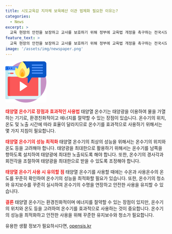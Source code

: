 ```yaml
---
title: 시도교육감 지자체 보육예산 이관 법제화 필요한 이유는?
categories:
  - News
excerpt: >
  교육 현장의 안전을 보장하고 교사를 보호하기 위해 정부에 교육법 개정을 촉구하는 전국시도교육감협의회. 이번 총회에서는 유보통합과 교육활동 보호를 위한 법적 근거를 요청하며, 안건 14개를 가결했다. 교육부에 보육예산 이관과 교육인력 확보를 촉구하고, 교육활동으로 발생한 안전사고로부터 교원을 보호하기 위한 법 개정을 요구했다. 또한, 학교 환경 보호를 위한 법 개정과 장학사업 활성화를 건의했다. 협의회는 교육 현장의 안전과 교사 보호를 강화하기 위해 노력하고 있다.
feature_text: >
  교육 현장의 안전을 보장하고 교사를 보호하기 위해 정부에 교육법 개정을 촉구하는 전국시도교육감협의회. 이번 총회에서는 유보통합과 교육활동 보호를 위한 법적 근거를 요청하며, 안건 14개를 가결했다. 교육부에 보육예산 이관과 교육인력 확보를 촉구하고, 교육활동으로 발생한 안전사고로부터 교원을 보호하기 위한 법 개정을 요구했다. 또한, 학교 환경 보호를 위한 법 개정과 장학사업 활성화를 건의했다. 협의회는 교육 현장의 안전과 교사 보호를 강화하기 위해 노력하고 있다.
image: '/assets/img/newspaper.png'
---
```


<p><img src="/assets/img/news.png" alt="rentncar 속보" /></p>

<p><b><span style="color: #ee2323;">태양열 온수기로 장점과 효과적인 사용법</span></b>
태양열 온수기는 태양광을 이용하여 물을 가열하는 기기로, 환경친화적이고 에너지를 절약할 수 있는 장점이 있습니다. 온수기의 위치, 온도 및 노출 시간에 따라 효율이 달라지므로 온수기를 효과적으로 사용하기 위해서는 몇 가지 지침이 필요합니다.</p>

<p><b><span style="color: #ee2323;">태양열 온수기의 성능 최적화</span></b>
태양열 온수기의 최상의 성능을 위해서는 온수기의 위치와 온도 등을 고려해야 합니다. 태양광을 최대한으로 활용하기 위해서는 온수기를 남쪽을 향하도록 설치하여 태양광에 최대한 노출되도록 해야 합니다. 또한, 온수기의 경사각과 회전각을 조절하여 태양광을 최대한으로 받을 수 있도록 조정해야 합니다.</p>

<p><b><span style="color: #ee2323;">태양열 온수기 사용 시 유의할 점</span></b>
태양열 온수기를 사용할 때에는 수온과 사용온수의 온도를 꾸준히 확인하여 온수기의 성능을 최적화할 필요가 있습니다. 또한, 온수기의 청소와 유지보수를 꾸준히 실시하여 온수기의 수명을 연장하고 안전한 사용을 유지할 수 있습니다.</p>

<p><b><span style="color: #ee2323;">결론</span></b>
태양열 온수기는 환경친화적이며 에너지를 절약할 수 있는 장점이 있지만, 온수기의 위치와 온도 등을 고려하여 온수기를 효과적으로 사용하는 것이 중요합니다. 온수기의 성능을 최적화하고 안전한 사용을 위해 꾸준한 유지보수와 청소가 필요합니다.</p>
유용한 생활 정보가 필요하시다면, <a href="https://opensis.kr" rel="dofollow">opensis.kr</a>


